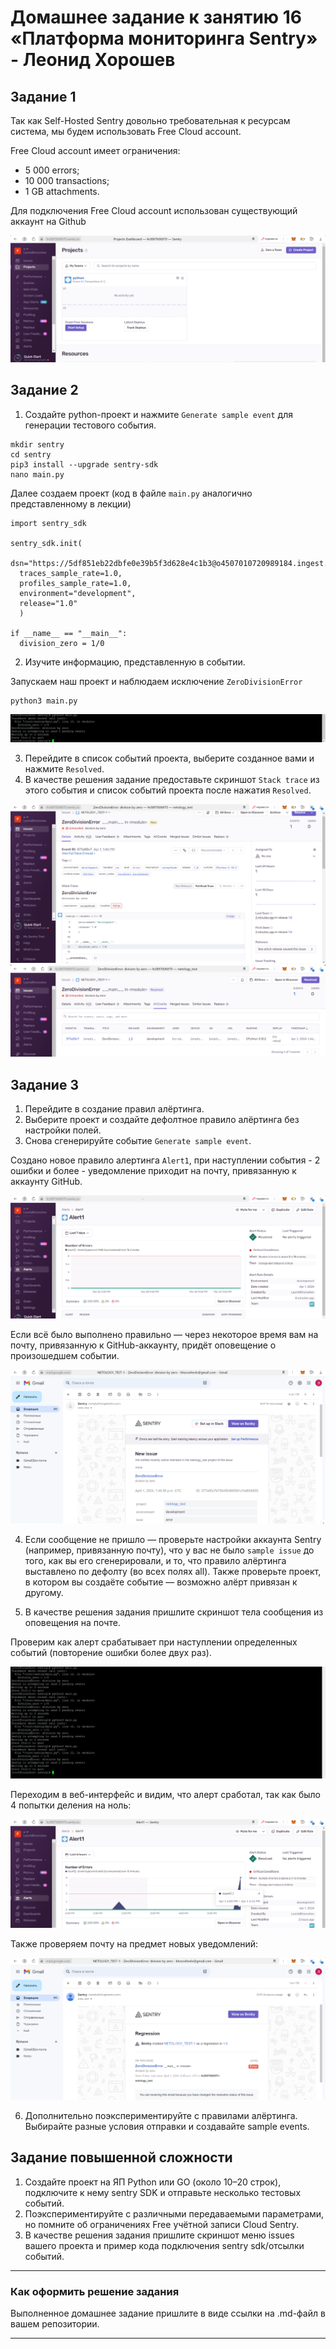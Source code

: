 # Домашнее задание к занятию 16 «Платформа мониторинга Sentry» - Леонид Хорошев

## Задание 1

Так как Self-Hosted Sentry довольно требовательная к ресурсам система, мы будем использовать Free Сloud account.

Free Cloud account имеет ограничения:

- 5 000 errors;
- 10 000 transactions;
- 1 GB attachments.

Для подключения Free Cloud account использован существующий аккаунт на Github

![Alt_text](https://github.com/LeonidKhoroshev/mnt-homeworks/blob/MNT-video/10-monitoring-05-sentry/screenshots/sentry1.png)

## Задание 2

1. Создайте python-проект и нажмите `Generate sample event` для генерации тестового события.

```
mkdir sentry
cd sentry
pip3 install --upgrade sentry-sdk
nano main.py
```

Далее создаем проект (код в файле `main.py` аналогично представленному в лекции)

```
import sentry_sdk

sentry_sdk.init(
  dsn="https://5df851eb22dbfe0e39b5f3d628e4c1b3@o4507010720989184.ingest.us.sentry.io/4507011583442944",
  traces_sample_rate=1.0,
  profiles_sample_rate=1.0,
  environment="development",
  release="1.0"
  )

if __name__ == "__main__":
  division_zero = 1/0
```

2. Изучите информацию, представленную в событии.

Запускаем наш проект и наблюдаем исключение `ZeroDivisionError`

```
python3 main.py
```

![Alt_text](https://github.com/LeonidKhoroshev/mnt-homeworks/blob/MNT-video/10-monitoring-05-sentry/screenshots/sentry2.png)

3. Перейдите в список событий проекта, выберите созданное вами и нажмите `Resolved`.
4. В качестве решения задание предоставьте скриншот `Stack trace` из этого события и список событий проекта после нажатия `Resolved`.

![Alt_text](https://github.com/LeonidKhoroshev/mnt-homeworks/blob/MNT-video/10-monitoring-05-sentry/screenshots/sentry3.png)
![Alt_text](https://github.com/LeonidKhoroshev/mnt-homeworks/blob/MNT-video/10-monitoring-05-sentry/screenshots/sentry4.png)



## Задание 3

1. Перейдите в создание правил алёртинга.
2. Выберите проект и создайте дефолтное правило алёртинга без настройки полей.
3. Снова сгенерируйте событие `Generate sample event`.

Создано новое правило алертинга `Alert1`, при наступлении события - 2 ошибки и более - уведомление приходит на почту, привязанную к аккаунту GitHub.

![Alt_text](https://github.com/LeonidKhoroshev/mnt-homeworks/blob/MNT-video/10-monitoring-05-sentry/screenshots/sentry5.png)

Если всё было выполнено правильно — через некоторое время вам на почту, привязанную к GitHub-аккаунту, придёт оповещение о произошедшем событии.

![Alt_text](https://github.com/LeonidKhoroshev/mnt-homeworks/blob/MNT-video/10-monitoring-05-sentry/screenshots/sentry6.png)

4. Если сообщение не пришло — проверьте настройки аккаунта Sentry (например, привязанную почту), что у вас не было 
`sample issue` до того, как вы его сгенерировали, и то, что правило алёртинга выставлено по дефолту (во всех полях all).
Также проверьте проект, в котором вы создаёте событие — возможно алёрт привязан к другому.

5. В качестве решения задания пришлите скриншот тела сообщения из оповещения на почте.

Проверим как алерт срабатывает при наступлении определенных событий (повторение ошибки более двух раз).

![Alt_text](https://github.com/LeonidKhoroshev/mnt-homeworks/blob/MNT-video/10-monitoring-05-sentry/screenshots/sentry7.png)

Переходим в веб-интерфейс и видим, что алерт сработал, так как было 4 попытки деления на ноль:

![Alt_text](https://github.com/LeonidKhoroshev/mnt-homeworks/blob/MNT-video/10-monitoring-05-sentry/screenshots/sentry8.png)

Также проверяем почту на предмет новых уведомлений:

![Alt_text](https://github.com/LeonidKhoroshev/mnt-homeworks/blob/MNT-video/10-monitoring-05-sentry/screenshots/sentry9.png)


6. Дополнительно поэкспериментируйте с правилами алёртинга. Выбирайте разные условия отправки и создавайте sample events. 

## Задание повышенной сложности

1. Создайте проект на ЯП Python или GO (около 10–20 строк), подключите к нему sentry SDK и отправьте несколько тестовых событий.
2. Поэкспериментируйте с различными передаваемыми параметрами, но помните об ограничениях Free учётной записи Cloud Sentry.
3. В качестве решения задания пришлите скриншот меню issues вашего проекта и пример кода подключения sentry sdk/отсылки событий.

---

### Как оформить решение задания

Выполненное домашнее задание пришлите в виде ссылки на .md-файл в вашем репозитории.

---
